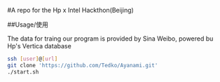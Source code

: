 #A repo for the Hp x Intel Hackthon(Beijing)

##Usage/使用

The data for traing our program is provided by Sina Weibo, powered bu Hp's Vertica database

```bash
ssh [user]@[url]
git clone 'https://github.com/Tedko/Ayanami.git'
./start.sh
```
